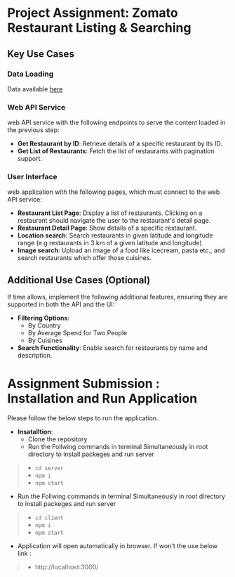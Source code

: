 # Project Assignment: Zomato Restaurant Listing & Searching
 
## Key Use Cases
 
### Data Loading
Data available [here](https://www.kaggle.com/datasets/shrutimehta/zomato-restaurants-data)
 
### Web API Service
web API service with the following endpoints to serve the content loaded in the previous step:
  - **Get Restaurant by ID**: Retrieve details of a specific restaurant by its ID.
  - **Get List of Restaurants**: Fetch the list of restaurants with pagination support.
 
### User Interface
web application with the following pages, which must connect to the web API service:
  - **Restaurant List Page**: Display a list of restaurants. Clicking on a restaurant should navigate the user to the restaurant's detail page.
  - **Restaurant Detail Page**: Show details of a specific restaurant.
  - **Location search**: Search restaurants in given latitude and longitude range (e.g restaurants in 3 km of a given latitude and longitude)
  - **Image search**: Upload an image of a food like icecream, pasta etc., and search restaurants which offer those cuisines.

## Additional Use Cases (Optional)
If time allows, implement the following additional features, ensuring they are supported in both the API and the UI:
- **Filtering Options**:
  - By Country
  - By Average Spend for Two People
  - By Cuisines
- **Search Functionality**: Enable search for restaurants by name and description.


# Assignment Submission : Installation and Run Application
Please follow the below steps to run the application.
- **Insatalltion**:
  - Clone the repository
  - Run the Follwing commands in terminal Simultaneously in root directory to install packeges and run server
> - ``` cd server ```
> - ``` npm i ```
> - ``` npm start ```

- Run the Follwing commands in terminal Simultaneously in root directory to install packeges and run server
> - ``` cd client ```
> - ``` npm i ```
> - ``` npm start ```

- Application will open automatically in browser. If won't the use below link : 
>- http://localhost:3000/


